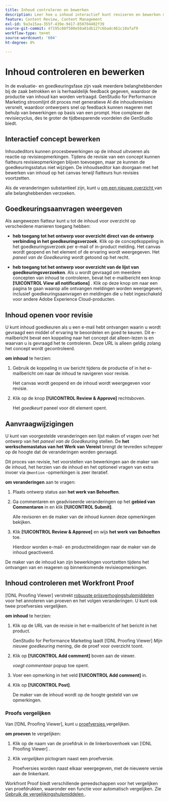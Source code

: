 ```yaml
---
title: Inhoud controleren en bewerken
description: Leer hoe u inhoud interactief kunt reviseren en bewerken met Adobe GenStudio for Performance Marketing.
feature: Content Review, Content Management
exl-id: 9a3a15aa-355f-439e-9417-850704402f39
source-git-commit: 47195c08f500e50a01db127c6badc461c10afaf9
workflow-type: tm+mt
source-wordcount: '604'
ht-degree: 0%

---
```


# Inhoud controleren en bewerken

In de evaluatie- en goedkeuringsfase zijn vaak meerdere belanghebbenden bij de zaak betrokken en is herhaaldelijk feedback gegeven, waardoor de productie van inhoud kan worden vertraagd. GenStudio for Performance Marketing stroomlijnt dit proces met generatieve AI die inhoudsrevisies versnelt, waardoor ontwerpers snel op feedback kunnen reageren met behulp van bewerkingen op basis van een prompt. Hoe complexer de revisiecyclus, des te groter de tijdbesparende voordelen die GenStudio biedt.

## Interactief concept bewerken

Inhoudeditors kunnen procesbewerkingen op de inhoud uitvoeren als reactie op revisieopmerkingen. Tijdens de revisie van een concept kunnen fiatteurs revisieopmerkingen blijven toevoegen, maar ze kunnen de goedkeuringsstatus niet wijzigen. De inhoudseditor kan doorgaan met het bewerken van inhoud op het canvas terwijl fiatteurs hun revisies voortzetten.

Als de veranderingen substantieel zijn, kunt u [ om een nieuwe overzicht ](/help/user-guide/approvals/request-review.md#request-new-approval) van alle belanghebbenden verzoeken.

## Goedkeuringsaanvragen weergeven

Als aangewezen fiatteur kunt u tot de inhoud voor overzicht op verscheidene manieren toegang hebben:

* **heb toegang tot het ontwerp voor overzicht direct van de ontwerp verbinding in het goedkeuringsverzoek**. Klik op de conceptkoppeling in het goedkeuringsverzoek per e-mail of in-product melding. Het canvas wordt geopend en het element of de ervaring wordt weergegeven. Het _paneel van de Goedkeuring_ wordt getoond op het recht.

* **heb toegang tot het ontwerp voor overzicht van de lijst van goedkeuringsverzoeken**. Als u wordt gevraagd om meerdere concepten van inhoud te controleren, bevat het e-mailbericht een knop **[!UICONTROL View all notifications]** . Klik op deze knop om naar een pagina te gaan waarop alle ontvangen meldingen worden weergegeven, inclusief goedkeuringsaanvragen en meldingen die u hebt ingeschakeld voor andere Adobe Experience Cloud-producten.

## Inhoud openen voor revisie

U kunt inhoud goedkeuren als u een e-mail hebt ontvangen waarin u wordt gevraagd een middel of ervaring te beoordelen en goed te keuren. Dit e-mailbericht bevat een koppeling naar het concept dat alleen-lezen is en waarvan u is gevraagd het te controleren. Deze URL is alleen geldig zolang het concept wordt gecontroleerd.

**om inhoud** te herzien:

1. Gebruik de koppeling in uw bericht tijdens de productie of in het e-mailbericht om naar de inhoud te navigeren voor revisie.

   Het canvas wordt geopend en de inhoud wordt weergegeven voor revisie.

1. Klik op de knop **[!UICONTROL Review & Approve]** rechtsboven.

   Het _goedkeurt_ paneel voor dit element opent.

## Aanvraagwijzigingen

U kunt van voorgestelde veranderingen een lijst maken of vragen over het ontwerp van het _paneel van de Goedkeuring_ stellen. De **het werkschemastatus van het Werk van Vereist** brengt de tevreden schepper op de hoogte dat de veranderingen worden gevraagd.

Dit proces van revisie, het voorstellen van bewerkingen aan de maker van de inhoud, het herzien van de inhoud en het optioneel vragen van extra invoer via `@mention` -opmerkingen is zeer iteratief.

**om veranderingen** aan te vragen:

1. Plaats ontwerp status aan **het werk van Behoeften**.

1. Ga commentaren en geadviseerde veranderingen op het **gebied van Commentaren** in en klik **[!UICONTROL Submit]**.

   Alle revisoren en de maker van de inhoud kunnen deze opmerkingen bekijken.

1. Klik **[!UICONTROL Review & Approve]** en wijs **het werk van Behoeften** toe.

   Hierdoor worden e-mail- en productmeldingen naar de maker van de inhoud geactiveerd.

De maker van de inhoud kan zijn bewerkingen voortzetten tijdens het ontvangen van en reageren op binnenkomende revisieopmerkingen.

## Inhoud controleren met Workfront Proof

[!DNL Proofing Viewer] verstrekt [ robuuste prijsverhogingshulpmiddelen ](https://experienceleague.adobe.com/nl/docs/workfront/using/review-and-approve-work/proofing/review-proofs-in-workfront/comment-on-a-proof/comment-on-proof-1) voor het annoteren van proeven en het volgen veranderingen. U kunt ook twee proefversies vergelijken.

**om inhoud** te herzien:

1. Klik op de URL van de revisie in het e-mailbericht of het bericht in het product.

   GenStudio for Performance Marketing laadt [!DNL Proofing Viewer] _Mijn nieuwe goedkeuring_ mening, die de proef voor overzicht toont.

1. Klik op **[!UICONTROL Add comment]** boven aan de viewer.

   _voegt commentaar_ popup toe opent.

1. Voer een opmerking in het veld **[!UICONTROL Add comment]** in.

1. Klik op **[!UICONTROL Post]**.

   De maker van de inhoud wordt op de hoogte gesteld van uw opmerkingen.

### Proofs vergelijken

Van [!DNL Proofing Viewer], kunt u [ proefversies ](https://experienceleague.adobe.com/nl/docs/workfront/using/workfront-proof/work-with-proofs-in-wf-proof/review-proofs-web-proofing-viewer/compare-proofs) vergelijken.

**om proeven** te vergelijken:

1. Klik op de naam van de proefdruk in de linkerbovenhoek van [!DNL Proofing Viewer] .

1. Klik _vergelijken_ pictogram naast een proefversie.

   Proefversies worden naast elkaar weergegeven, met de nieuwere versie aan de linkerkant.

Workfront Proof biedt verschillende gereedschappen voor het vergelijken van proefdrukken, waaronder een functie voor automatisch vergelijken. Zie [ Gebruik de vergelijkingshulpmiddelen ](https://experienceleague.adobe.com/nl/docs/workfront/using/workfront-proof/work-with-proofs-in-wf-proof/review-proofs-web-proofing-viewer/compare-proofs#use-the-compare-tools).
